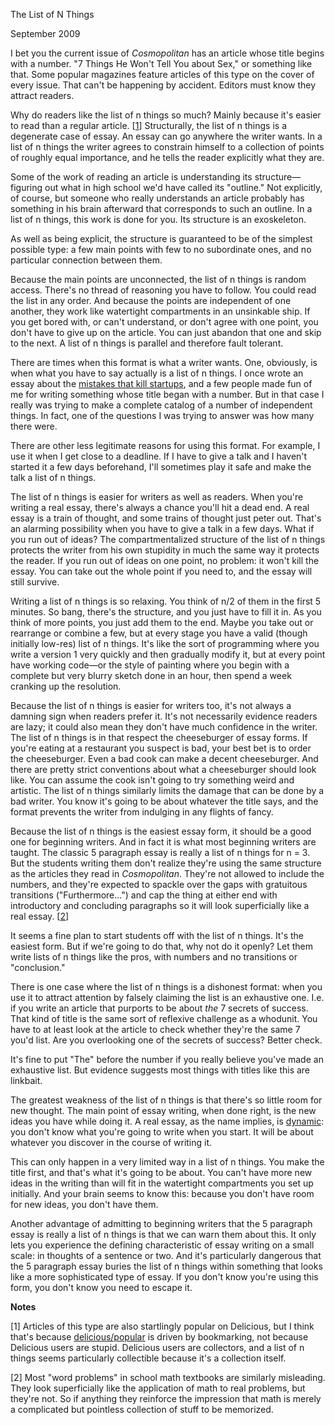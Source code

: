The List of N Things

September 2009  
  
I bet you the current issue of *Cosmopolitan* has an article
whose title begins with a number. "7 Things He Won't Tell You about
Sex," or something like that. Some popular magazines
feature articles of this type on the cover of every
issue. That can't be happening by accident. Editors must know
they attract readers.  
  
Why do readers like the list of n things so much? Mainly because
it's easier to read than a regular article. 
[[1](#f1n)]
Structurally, the list of n things is a degenerate case of essay.
An essay can go anywhere the writer wants. In a list of n things
the writer agrees to constrain himself to a collection of points
of roughly equal importance, and he tells the reader explicitly
what they are.  
  
Some of the work of reading an article is understanding its
structure—figuring out what in high school we'd have called
its "outline." Not explicitly, of course, but someone who really
understands an article probably has something in his brain afterward
that corresponds to such an outline. In a list of n things, this
work is done for you. Its structure is an exoskeleton.  
  
As well as being explicit, the structure is guaranteed to be of the
simplest possible type: a few main points with few to no subordinate
ones, and no particular connection between them.  
  
Because the main points are unconnected, the list of n things is
random access. There's no thread of reasoning you have to follow. You could
read the list in any order. And because the points are independent
of one another, they work like watertight compartments in an
unsinkable ship. If you get bored with, or can't understand, or
don't agree with one point, you don't have to give up on the article.
You can just abandon that one and skip to the next. A list of n
things is parallel and therefore fault tolerant.  
  
There are times when this format is what a writer wants. One, obviously,
is when what you have to say actually is a list of n
things. I once wrote an essay about the [mistakes that kill startups](startupmistakes.html), and a few people made fun of me
for writing something whose title began with a number. But in that
case I really was trying to make a complete catalog of a number of
independent things. In fact, one of the questions I was trying to
answer was how many there were.  
  
There are other less legitimate reasons for using this format. For
example, I use it when I get close to a deadline. If I have to
give a talk and I haven't started it a few days beforehand, I'll
sometimes play it safe and make the talk a list of n things.  
  
The list of n things is easier for writers as well as readers. When
you're writing a real essay, there's always a chance you'll hit a
dead end. A real essay is a train of thought, and some trains of
thought just peter out. That's an alarming possibility when you
have to give a talk in a few days. What if you run out of ideas?
The compartmentalized structure of the list of n things protects
the writer from his own stupidity in much the same way it protects
the reader. If you run out of ideas on one point, no problem: it
won't kill the essay. You can take out the whole point if you need
to, and the essay will still survive.  
  
Writing a list of n things is so relaxing. You think of n/2 of
them in the first 5 minutes. So bang, there's the structure, and
you just have to fill it in. As you think of more points, you just
add them to the end. Maybe you take out or rearrange or combine a
few, but at every stage you have a valid (though initially low-res)
list of n things. It's like the sort of programming where you write
a version 1 very quickly and then gradually modify it, but at every
point have working code—or the style of painting where you begin
with a complete but very blurry sketch done in an hour, then spend
a week cranking up the resolution.  
  
Because the list of n things is easier for writers too, it's not
always a damning sign when readers prefer it. It's not necessarily
evidence readers are lazy; it could also mean they don't have
much confidence in the writer. The list of n things is in that
respect the cheeseburger of essay forms. If you're eating at a
restaurant you suspect is bad, your best bet is to order the
cheeseburger. Even a bad cook can make a decent cheeseburger. And
there are pretty strict conventions about what a cheeseburger should
look like. You can assume the cook isn't going to try something
weird and artistic. The list of n things similarly limits the
damage that can be done by a bad writer. You know it's going to
be about whatever the title says, and the format prevents the writer
from indulging in any flights of fancy.  
  
Because the list of n things is the easiest essay form, it should
be a good one for beginning writers. And in fact it is what most
beginning writers are taught. The classic 5 paragraph essay is
really a list of n things for n = 3. But the students writing them
don't realize they're using the same structure as the articles they
read in *Cosmopolitan*. They're not allowed to include the numbers,
and they're expected to spackle over the gaps with gratuitous
transitions ("Furthermore...") and cap the thing at either end with
introductory and concluding paragraphs so it will look superficially
like a real essay.
[[2](#f2n)]  
  
It seems a fine plan to start students off with the list of n things.
It's the easiest form. But if we're going to do that, why not do
it openly? Let them write lists of n things like the pros, with
numbers and no transitions or "conclusion."  
  
There is one case where the list of n things is a dishonest format:
when you use it to attract attention by falsely claiming the list
is an exhaustive one. I.e. if you write an article that purports
to be about *the* 7 secrets of success. That kind of title is the
same sort of reflexive challenge as a whodunit. You have to at least
look at the article to check whether they're the same 7 you'd list.
Are you overlooking one of the secrets of success? Better check.  
  
It's fine to put "The" before the number if you really believe
you've made an exhaustive list. But evidence suggests most things
with titles like this are linkbait.  
  
The greatest weakness of the list of n things is that there's so
little room for new thought. The main point of essay writing, when
done right, is the new ideas you have while doing it. A real essay,
as the name implies, is 
[dynamic](essay.html): you don't know what you're going
to write when you start. It will be about whatever you discover
in the course of writing it.  
  
This can only happen in a very limited way in a list of n things.
You make the title first, and that's what it's going to be about.
You can't have more new ideas in the writing than will fit in the
watertight compartments you set up initially. And your brain seems
to know this: because you don't have room for new ideas, you don't
have them.  
  
Another advantage of admitting to beginning writers that the 5
paragraph essay is really a list of n things is that we can warn
them about this. It only lets you experience the defining
characteristic of essay writing on a small scale: in thoughts of a
sentence or two. And it's particularly dangerous that the 5 paragraph
essay buries the list of n things within something that looks like
a more sophisticated type of essay. If you don't know you're using
this form, you don't know you need to escape it.  
  
  
  
  
  
**Notes**  
  
[1]
Articles of this type are also startlingly popular on Delicious,
but I think that's because 
[delicious/popular](http://delicious.com/popular) 
is driven by bookmarking,
not because Delicious users are stupid. Delicious users are
collectors, and a list of n things seems particularly collectible
because it's a collection itself.  
  
[2]
Most "word problems" in school math textbooks are similarly
misleading. They look superficially like the application of math
to real problems, but they're not. So if anything they reinforce
the impression that math is merely a complicated but pointless
collection of stuff to be memorized.  
  
  
  
  
  
